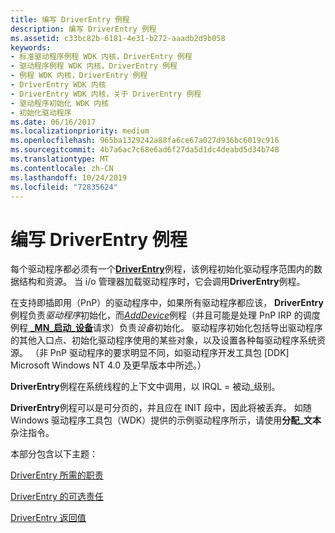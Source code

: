 ```yaml
---
title: 编写 DriverEntry 例程
description: 编写 DriverEntry 例程
ms.assetid: c33bc82b-6181-4e31-b272-aaadb2d9b058
keywords:
- 标准驱动程序例程 WDK 内核，DriverEntry 例程
- 驱动程序例程 WDK 内核，DriverEntry 例程
- 例程 WDK 内核，DriverEntry 例程
- DriverEntry WDK 内核
- DriverEntry WDK 内核，关于 DriverEntry 例程
- 驱动程序初始化 WDK 内核
- 初始化驱动程序
ms.date: 06/16/2017
ms.localizationpriority: medium
ms.openlocfilehash: 965ba1329242a88fa6ce67a027d936bc6019c916
ms.sourcegitcommit: 4b7a6ac7c68e6ad6f27da5d1dc4deabd5d34b748
ms.translationtype: MT
ms.contentlocale: zh-CN
ms.lasthandoff: 10/24/2019
ms.locfileid: "72835624"
---
```

# <a name="writing-a-driverentry-routine"></a>编写 DriverEntry 例程





每个驱动程序都必须有一个[**DriverEntry**](https://docs.microsoft.com/windows-hardware/drivers/ddi/wdm/nc-wdm-driver_initialize)例程，该例程初始化驱动程序范围内的数据结构和资源。 当 i/o 管理器加载驱动程序时，它会调用**DriverEntry**例程。

在支持即插即用（PnP）的驱动程序中，如果所有驱动程序都应该， **DriverEntry**例程负责*驱动程序*初始化，而[*AddDevice*](https://docs.microsoft.com/windows-hardware/drivers/ddi/wdm/nc-wdm-driver_add_device)例程（并且可能是处理 PnP IRP 的调度例程[ **\_MN\_启动\_设备**](https://docs.microsoft.com/windows-hardware/drivers/kernel/irp-mn-start-device)请求）负责*设备*初始化。 驱动程序初始化包括导出驱动程序的其他入口点、初始化驱动程序使用的某些对象，以及设置各种每驱动程序系统资源。 （非 PnP 驱动程序的要求明显不同，如驱动程序开发工具包 \[DDK\] Microsoft Windows NT 4.0 及更早版本中所述。）

**DriverEntry**例程在系统线程的上下文中调用，以 IRQL = 被动\_级别。

**DriverEntry**例程可以是可分页的，并且应在 INIT 段中，因此将被丢弃。 如随 Windows 驱动程序工具包（WDK）提供的示例驱动程序所示，请使用**分配\_文本**杂注指令。

本部分包含以下主题：

[DriverEntry 所需的职责](driverentry-s-required-responsibilities.md)

[DriverEntry 的可选责任](driverentry-s-optional-responsibilities.md)

[DriverEntry 返回值](driverentry-return-values.md)

 

 




